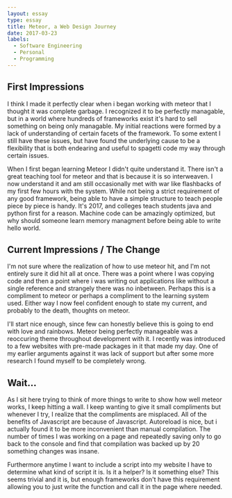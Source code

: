 ```yaml
---
layout: essay
type: essay
title: Meteor, a Web Design Journey
date: 2017-03-23
labels:
  - Software Engineering
  - Personal
  - Programming
---
```


## First Impressions

I think I made it perfectly clear when i began working with meteor that I thought it was complete garbage. I recognized it to be perfectly managable, but in a world where hundreds of frameworks exist it's hard to sell something on being only managable. My initial reactions were formed by a lack of understanding of certain facets of the framework. To some extent I still have these issues, but have found the underlying cause to be a flexibility that is both endearing and useful to spagetti code my way through certain issues. 

When I first began learning Meteor I didn't quite understand it. There isn't a great teaching tool for meteor and that is because it is so interweaven. I now understand it and am still occasionally met with war like flashbacks of my first few hours with the system. While not being a strict requirement of any good framework, being able to have a simple structure to teach people piece by piece is handy. It's 2017, and colleges teach students java and python first for a reason. Machine code can be amazingly optimized, but why should someone learn memory managment before being able to write hello world. 

## Current Impressions / The Change

I'm not sure where the realization of how to use meteor hit, and I'm not entirely sure it did hit all at once. There was a point where I was copying code and then a point where i was writing out applications like without a single reference and strangely there was no inbetween. Perhaps this is a compliment to meteor or perhaps a compliment to the learning system used. Either way I now feel confident enough to state my current, and probably to the death, thoughts on meteor. 

I'll start nice enough, since few can honestly believe this is going to end with love and rainbows. Meteor being perfectly manageable was a reoccuring theme throughout development with it. I recently was introduced to a few websites with pre-made packages in it that made my day. One of my earlier arguments against it was lack of support but after some more research I found myself to be completely wrong. 

## Wait... 

As I sit here trying to think of more things to write to show how well meteor works, I keep hitting a wall. I keep wanting to give it small compliments but whenever I try, I realize that the compliments are misplaced. All of the benefits of Javascript are because of Javascript. Autoreload is nice, but i actually found it to be more inconvenient than manual compilation. The number of times I was working on a page and repeatedly saving only to go back to the console and find that compilation was backed up by 20 something changes was insane. 

Furthermore anytime I want to include a script into my website I have to determine what kind of script it is. Is it a helper? Is it something else? This seems trivial and it is, but enough frameworks don't have this requirement allowing you to just write the function and call it in the page where needed. 
